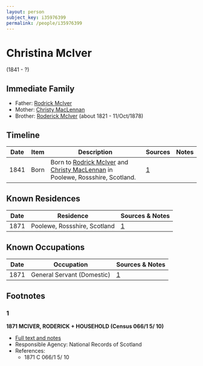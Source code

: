 ```yaml
---
layout: person
subject_key: i35976399
permalink: /people/i35976399
---
```


# Christina McIver
(1841 - ?)

## Immediate Family

* Father: [Rodrick McIver](./@53638178@-rodrick-mciver-b-d.md)
* Mother: [Christy MacLennan](./@8610974@-christy-maclennan-b-d.md)
* Brother: [Roderick McIver](./@91038040@-roderick-mciver-b1821-d1878-10-11.md) (about 1821 - 11/Oct/1878)

## Timeline

Date | Item | Description | Sources | Notes
---|---|---|---|---
1841 | Born | Born to [Rodrick McIver](./@53638178@-rodrick-mciver-b-d.md) and [Christy MacLennan](./@8610974@-christy-maclennan-b-d.md) in Poolewe, Rossshire, Scotland. | [1](#1) | 

## Known Residences

Date | Residence | Sources & Notes
---|---|---
1871 | Poolewe, Rossshire, Scotland | [1](#1)

## Known Occupations

Date | Occupation | Sources & Notes
---|---|---
1871 | General Servant (Domestic) | [1](#1)

## Footnotes

### 1

**1871 MCIVER, RODERICK + HOUSEHOLD (Census 066/1 5/ 10)**

* [Full text and notes](../sources/@672117@-1871-mciver,-roderick-+-household-census-066-1-5-10-.md)
* Responsible Agency: National Records of Scotland
* References: 
  * 1871 C 066/1 5/ 10

